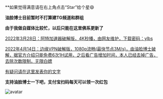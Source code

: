 **如果觉得满意请在右上角点击“Star”给个星😄

**油脸博士目前暂时不打算建TG频道和群组**

**由于我做自媒体比较忙，以后只能在这里佛系更新了**

[2022年3月28日：阿特加速器破解版，4K秒播，由网友维护，下载密码：ylbs](https://ylbs.lanzoup.com/iVd8W0278smd)

[2022年4月14日：边缘VPN破解版，1080p流畅(最快节点3M/s)，由油脸博士破解，据官方介绍只能免费6次1H试用，之后看广告增加时间，本人已经去掉广告，去除次数限制，无限白嫖](https://ylbs.lanzoup.com/i7CIE037cqfe)

[有疑问请在这里发表你的文字](https://github.com/YoulianBoshi/lantern-vpn/discussions/103)


**支持油脸博士一下吧，支付宝扫码每天可以领一次红包**

![avatar](https://telegra.ph/file/2ff5d5da7a06f8fffc663.png)



